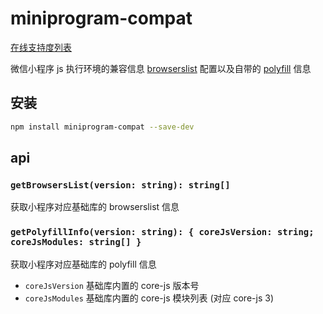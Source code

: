 # miniprogram-compat

[在线支持度列表](https://wechat-miniprogram.github.io/miniprogram-compat/)

微信小程序 js 执行环境的兼容信息 [browserslist](https://github.com/browserslist/browserslist) 配置以及自带的 [polyfill](https://developers.weixin.qq.com/miniprogram/dev/framework/runtime/js-support.html) 信息

## 安装

```bash
npm install miniprogram-compat --save-dev
```

## api

### `getBrowsersList(version: string): string[]`

获取小程序对应基础库的 browserslist 信息

### `getPolyfillInfo(version: string): { coreJsVersion: string; coreJsModules: string[] }`

获取小程序对应基础库的 polyfill 信息
- `coreJsVersion` 基础库内置的 core-js 版本号
- `coreJsModules` 基础库内置的 core-js 模块列表 (对应 core-js 3)
